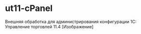 # ut11-cPanel
Внешняя обработка для администрирования конфигурации 1С: Управление торговлей 11.4
[Изображение]